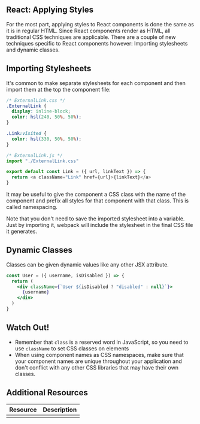 ## React: Applying Styles

For the most part, applying styles to React components is done the same as it is in regular HTML. Since React components render as HTML, all traditional CSS techniques are applicable. There are a couple of new techniques specific to React components however: Importing stylesheets and dynamic classes.

## Importing Stylesheets

It's common to make separate stylesheets for each component and then import them at the top the component file:

```css
/* ExternalLink.css */
.ExternalLink {
  display: inline-block;
  color: hsl(240, 50%, 50%);
}

.Link:visited {
  color: hsl(330, 50%, 50%);
}
```

```js
/* ExternalLink.js */
import "./ExternalLink.css"

export default const Link = ({ url, linkText }) => {
  return <a className="Link" href={url}>{linkText}</a>
}
```

It may be useful to give the component a CSS class with the name of the component and prefix all styles for that component with that class. This is called namespacing.

Note that you don't need to save the imported stylesheet into a variable. Just by importing it, webpack will include the stylesheet in the final CSS file it generates.

## Dynamic Classes

Classes can be given dynamic values like any other JSX attribute.

```jsx
const User = ({ username, isDisabled }) => {
  return (
    <div className={`User ${isDisabled ? "disabled" : null}`}>
      {username}
    </div>
  )
}
```

## Watch Out!

* Remember that `class` is a reserved word in JavaScript, so you need to use `className` to set CSS classes on elements
* When using component names as CSS namespaces, make sure that your component names are unique throughout your application and don't conflict with any other CSS libraries that may have their own classes.

## Additional Resources

| Resource | Description |
| --- | --- |
| []() | |
